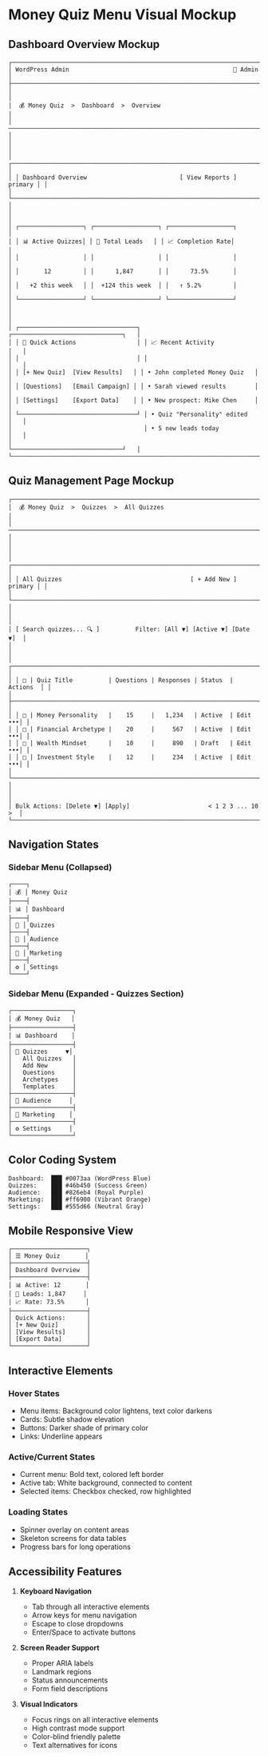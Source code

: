 # Money Quiz Menu Visual Mockup

## Dashboard Overview Mockup

```
┌─────────────────────────────────────────────────────────────────────────┐
│ WordPress Admin                                              👤 Admin     │
├─────────────────────────────────────────────────────────────────────────┤
│                                                                           │
│  💰 Money Quiz  >  Dashboard  >  Overview                                │
│ ─────────────────────────────────────────────────────────────────────── │
│                                                                           │
│ ┌─────────────────────────────────────────────────────────────────────┐ │
│ │ Dashboard Overview                          [ View Reports ] primary │ │
│ └─────────────────────────────────────────────────────────────────────┘ │
│                                                                           │
│ ┌──────────────────┐ ┌──────────────────┐ ┌──────────────────┐         │
│ │ 📊 Active Quizzes│ │ 👥 Total Leads   │ │ 📈 Completion Rate│        │
│ │                  │ │                  │ │                  │         │
│ │       12         │ │      1,847       │ │      73.5%       │         │
│ │   +2 this week   │ │  +124 this week  │ │   ↑ 5.2%         │         │
│ └──────────────────┘ └──────────────────┘ └──────────────────┘         │
│                                                                           │
│ ┌─────────────────────────────────┐ ┌───────────────────────────────┐   │
│ │ 🎯 Quick Actions                 │ │ 📈 Recent Activity            │   │
│ │                                 │ │                               │   │
│ │ [+ New Quiz]  [View Results]   │ │ • John completed Money Quiz   │   │
│ │ [Questions]   [Email Campaign] │ │ • Sarah viewed results        │   │
│ │ [Settings]    [Export Data]    │ │ • New prospect: Mike Chen     │   │
│ └─────────────────────────────────┘ │ • Quiz "Personality" edited   │   │
│                                     │ • 5 new leads today           │   │
│                                     └───────────────────────────────┘   │
└─────────────────────────────────────────────────────────────────────────┘
```

## Quiz Management Page Mockup

```
┌─────────────────────────────────────────────────────────────────────────┐
│  💰 Money Quiz  >  Quizzes  >  All Quizzes                              │
│ ─────────────────────────────────────────────────────────────────────── │
│                                                                           │
│ ┌─────────────────────────────────────────────────────────────────────┐ │
│ │ All Quizzes                                    [ + Add New ] primary │ │
│ └─────────────────────────────────────────────────────────────────────┘ │
│                                                                           │
│ [ Search quizzes... 🔍 ]          Filter: [All ▼] [Active ▼] [Date ▼]  │
│                                                                           │
│ ┌─────────────────────────────────────────────────────────────────────┐ │
│ │ □ | Quiz Title          | Questions | Responses | Status  | Actions  │ │
│ ├─────────────────────────────────────────────────────────────────────┤ │
│ │ □ | Money Personality   |    15     |   1,234   | Active  | Edit •••│ │
│ │ □ | Financial Archetype |    20     |     567   | Active  | Edit •••│ │
│ │ □ | Wealth Mindset      |    10     |     890   | Draft   | Edit •••│ │
│ │ □ | Investment Style    |    12     |     234   | Active  | Edit •••│ │
│ └─────────────────────────────────────────────────────────────────────┘ │
│                                                                           │
│ Bulk Actions: [Delete ▼] [Apply]                      < 1 2 3 ... 10 >  │
└─────────────────────────────────────────────────────────────────────────┘
```

## Navigation States

### Sidebar Menu (Collapsed)
```
┌────┐
│ 💰 │ Money Quiz
├────┤
│ 📊 │ Dashboard
├────┤
│ 🎯 │ Quizzes
├────┤
│ 👥 │ Audience
├────┤
│ 📢 │ Marketing
├────┤
│ ⚙️ │ Settings
└────┘
```

### Sidebar Menu (Expanded - Quizzes Section)
```
┌─────────────────┐
│ 💰 Money Quiz   │
├─────────────────┤
│ 📊 Dashboard    │
├─────────────────┤
│ 🎯 Quizzes     ▼│
│   All Quizzes   │
│   Add New       │
│   Questions     │
│   Archetypes    │
│   Templates     │
├─────────────────┤
│ 👥 Audience     │
├─────────────────┤
│ 📢 Marketing    │
├─────────────────┤
│ ⚙️ Settings     │
└─────────────────┘
```

## Color Coding System

```
Dashboard:  ███ #0073aa (WordPress Blue)
Quizzes:    ███ #46b450 (Success Green)
Audience:   ███ #826eb4 (Royal Purple)
Marketing:  ███ #ff6900 (Vibrant Orange)
Settings:   ███ #555d66 (Neutral Gray)
```

## Mobile Responsive View

```
┌─────────────────────┐
│ ☰ Money Quiz       │
├─────────────────────┤
│ Dashboard Overview  │
├─────────────────────┤
│ 📊 Active: 12       │
│ 👥 Leads: 1,847     │
│ 📈 Rate: 73.5%      │
├─────────────────────┤
│ Quick Actions:      │
│ [+ New Quiz]        │
│ [View Results]      │
│ [Export Data]       │
└─────────────────────┘
```

## Interactive Elements

### Hover States
- Menu items: Background color lightens, text color darkens
- Cards: Subtle shadow elevation
- Buttons: Darker shade of primary color
- Links: Underline appears

### Active/Current States
- Current menu: Bold text, colored left border
- Active tab: White background, connected to content
- Selected items: Checkbox checked, row highlighted

### Loading States
- Spinner overlay on content areas
- Skeleton screens for data tables
- Progress bars for long operations

## Accessibility Features

1. **Keyboard Navigation**
   - Tab through all interactive elements
   - Arrow keys for menu navigation
   - Escape to close dropdowns
   - Enter/Space to activate buttons

2. **Screen Reader Support**
   - Proper ARIA labels
   - Landmark regions
   - Status announcements
   - Form field descriptions

3. **Visual Indicators**
   - Focus rings on all interactive elements
   - High contrast mode support
   - Color-blind friendly palette
   - Text alternatives for icons